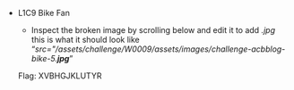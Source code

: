 - L1C9 Bike Fan
    - Inspect the broken image by scrolling below and edit it to add *.jpg* this is what it should look like “*src="/assets/challenge/W0009/assets/images/challenge-acbblog-bike-5.**jpg***”
    
    Flag: XVBHGJKLUTYR